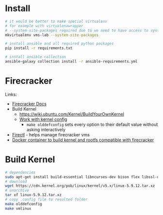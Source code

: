 # Install

```bash
# it would be better to make special virtualenv
# for example with virtualenvwrapper
# --system-site-packages required due to we need to have access to system python-apt package
mkvirtualenv vms-lab --system-site-packages

# install ansible and all required python packages
pip install -r requirements.txt

# install ansible collection
ansible-galaxy collection install -r ansible-requirements.yml
```

# Firecracker

Links:
- [Firecracker Docs](https://github.com/firecracker-microvm/firecracker/tree/master/docs)
- Build Kernel
    * https://wiki.ubuntu.com/Kernel/BuildYourOwnKernel
    * [Work with kernel config](https://stackoverflow.com/a/31936064)
        + `make olddefconfig` sets every option to their default value without asking interactively
- [Firectl](https://github.com/firecracker-microvm/firectl) - helps manage firecracker vms
- [Docker container to build kernel and rootfs compatible with firecracker](https://github.com/bkleiner/ubuntu-firecracker)

# Build Kernel

```sh
# dependencies
sudo apt-get install build-essential libncurses-dev bison flex libssl-dev libelf-dev
# download
wget https://cdn.kernel.org/pub/linux/kernel/v5.x/linux-5.9.12.tar.xz
# unarchive
tar xf linux-5.9.12.tar.xz
# copy .config file to resulted folder
make olddefconfig
make vmlinux
```

